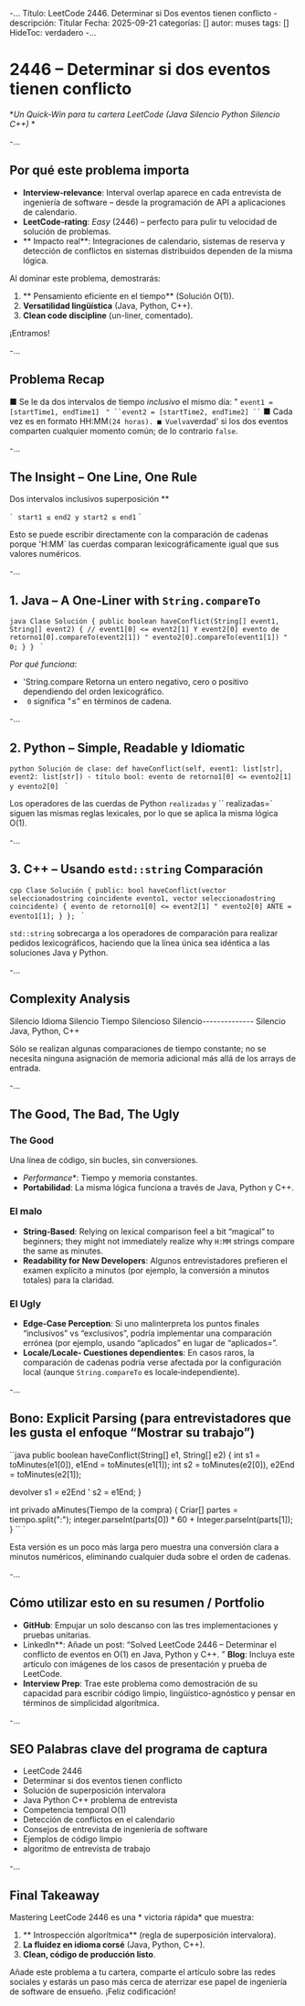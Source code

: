 -...
Título: LeetCode 2446. Determinar si Dos eventos tienen conflicto -
descripción: Titular
Fecha: 2025-09-21
categorías: []
autor: muses
tags: []
HideToc: verdadero
-...
# 2446 – Determinar si dos eventos tienen conflicto
**Un Quick-Win para tu cartera LeetCode (Java Silencio Python Silencio C++)* *

-...

## Por qué este problema importa
- **Interview‐relevance**: Interval overlap aparece en cada entrevista de ingeniería de software – desde la programación de API a aplicaciones de calendario.
- **LeetCode‐rating**: *Easy* (2446) – perfecto para pulir tu velocidad de solución de problemas.
- ** Impacto real**: Integraciones de calendario, sistemas de reserva y detección de conflictos en sistemas distribuidos dependen de la misma lógica.

Al dominar este problema, demostrarás:
1. ** Pensamiento eficiente en el tiempo** (Solución O(1)).
2. **Versatilidad lingüística** (Java, Python, C++).
3. **Clean code discipline** (un-liner, comentado).

¡Entramos!

-...

## Problema Recap
■ Se le da dos intervalos de tiempo *inclusivo* el mismo día:
" ``event1 = [startTime1, endTime1] `` `
" ``event2 = [startTime2, endTime2] `` `
■ Cada vez es en formato HH:MM` (24 horas).
■ Vuelva `verdad' si los dos eventos comparten cualquier momento común; de lo contrario `false`.

-...

## The Insight – One Line, One Rule
Dos intervalos inclusivos superposición **

`` `
start1 ≤ end2 y start2 ≤ end1
`` `

Esto se puede escribir directamente con la comparación de cadenas porque 'H:MM` las cuerdas comparan lexicográficamente igual que sus valores numéricos.

-...

## 1. Java – A One‐Liner with `String.compareTo`
``java
Clase Solución {
public boolean haveConflict(String[] event1, String[] event2) {
// event1[0] <= event2[1] Y event2[0]
evento de retorno1[0].compareTo(event2[1])
" evento2[0].compareTo(event1[1]) " 0;
}
}
`` `

*Por qué funciona*:
- 'String.compare Retorna un entero negativo, cero o positivo dependiendo del orden lexicográfico.
- ` 0` significa "≤" en términos de cadena.

-...

## 2. Python – Simple, Readable y Idiomatic
``python
Solución de clase:
def haveConflict(self, event1: list[str], event2: list[str]) - título bool:
evento de retorno1[0] <= evento2[1] y evento2[0]
`` `

Los operadores de las cuerdas de Python `` realizadas `` y `` realizadas=` siguen las mismas reglas lexicales, por lo que se aplica la misma lógica O(1).

-...

## 3. C++ – Usando `estd::string` Comparación
``cpp
Clase Solución {
public:
bool haveConflict(vector seleccionadostring coincidente evento1, vector seleccionadostring coincidente) {
evento de retorno1[0] <= event2[1] " evento2[0] ANTE = evento1[1];
}
};
`` `

`std::string` sobrecarga a los operadores de comparación para realizar pedidos lexicográficos, haciendo que la línea única sea idéntica a las soluciones Java y Python.

-...

## Complexity Analysis
Silencio Idioma Silencio Tiempo Silencioso
Silencio--------------
Silencio Java, Python, C++

Sólo se realizan algunas comparaciones de tiempo constante; no se necesita ninguna asignación de memoria adicional más allá de los arrays de entrada.

-...

## The Good, The Bad, The Ugly

### The Good
Una línea de código, sin bucles, sin conversiones.
- *Performance**: Tiempo y memoria constantes.
- **Portabilidad**: La misma lógica funciona a través de Java, Python y C++.

### El malo
- **String‐Based**: Relying on lexical comparison feel a bit “magical” to beginners; they might not immediately realize why `H:MM` strings compare the same as minutes.
- **Readability for New Developers**: Algunos entrevistadores prefieren el examen explícito a minutos (por ejemplo, la conversión a minutos totales) para la claridad.

### El Ugly
- **Edge‐Case Perception**: Si uno malinterpreta los puntos finales “inclusivos” vs “exclusivos”, podría implementar una comparación errónea (por ejemplo, usando “aplicados” en lugar de “aplicados=”.
- **Locale/Locale‐ Cuestiones dependientes**: En casos raros, la comparación de cadenas podría verse afectada por la configuración local (aunque `String.compareTo` es locale‐independiente).

-...

## Bono: Explicit Parsing (para entrevistadores que les gusta el enfoque “Mostrar su trabajo”)

``java
public boolean haveConflict(String[] e1, String[] e2) {
int s1 = toMinutes(e1[0]), e1End = toMinutes(e1[1]);
int s2 = toMinutes(e2[0]), e2End = toMinutes(e2[1]);

devolver s1 = e2End ' s2 = e1End;
}

int privado aMinutes(Tiempo de la compra) {
Criar[] partes = tiempo.split(":");
integer.parseInt(parts[0]) * 60 + Integer.parseInt(parts[1]);
}
`` `

Esta versión es un poco más larga pero muestra una conversión clara a minutos numéricos, eliminando cualquier duda sobre el orden de cadenas.

-...

## Cómo utilizar esto en su resumen / Portfolio

- **GitHub**: Empujar un solo descanso con las tres implementaciones y pruebas unitarias.
- LinkedIn**: Añade un post: “Solved LeetCode 2446 – Determinar el conflicto de eventos en O(1) en Java, Python y C++. ”
**Blog**: Incluya este artículo con imágenes de los casos de presentación y prueba de LeetCode.
- **Interview Prep**: Trae este problema como demostración de su capacidad para escribir código limpio, lingüístico-agnóstico y pensar en términos de simplicidad algorítmica.

-...

## SEO Palabras clave del programa de captura

- LeetCode 2446
- Determinar si dos eventos tienen conflicto
- Solución de superposición intervalora
- Java Python C++ problema de entrevista
- Competencia temporal O(1)
- Detección de conflictos en el calendario
- Consejos de entrevista de ingeniería de software
- Ejemplos de código limpio
- algoritmo de entrevista de trabajo

-...

## Final Takeaway
Mastering LeetCode 2446 es una * victoria rápida* que muestra:

1. ** Introspección algorítmica** (regla de superposición intervalora).
2. **La fluidez en idioma corsé** (Java, Python, C++).
3. **Clean, código de producción listo**.

Añade este problema a tu cartera, comparte el artículo sobre las redes sociales y estarás un paso más cerca de aterrizar ese papel de ingeniería de software de ensueño. ¡Feliz codificación!